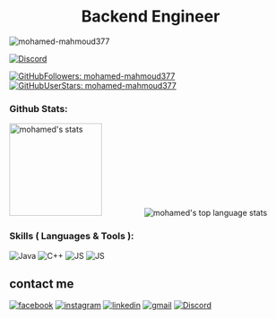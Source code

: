 
<h1 align="center">  Backend Engineer </h3>

<p align="left"> <img src="https://komarev.com/ghpvc/?username=mohamed-mahmoud377&label=Profile%20views&color=0e75b6&style=flat" alt="mohamed-mahmoud377" /> </p> 

<a href="https://github.com/mohamed-mahmoud377/mohamed-mahmoud377/blob/6c6d1fd1e1a0479ec0115c29fd547f91d4cf6708/Discord.md"><img src="https://img.shields.io/static/v1?logo=discord&label=&message=Discord&color=36393f&style=flat-square" alt="Discord"></a> 

[![GitHubFollowers: mohamed-mahmoud377](https://img.shields.io/github/followers/mohamed-mahmoud377?style=social)](https://github.com/mohamed-mahmoud377)
[![GitHubUserStars: mohamed-mahmoud377](https://img.shields.io/github/stars/mohamed-mahmoud377?style=social)](https://github.com/mohamed-mahmoud377)

### Github Stats:

<p align="left">
    <img height="165" src="https://github-readme-stats.vercel.app/api?username=mohamed-mahmoud377&count_private=true&include_all_commits=true&theme=tokyonight" alt="mohamed's stats" /> &emsp;&emsp;&emsp;&emsp;&nbsp;&nbsp;&nbsp;
    <img src="https://github-readme-stats.vercel.app/api/top-langs/?username=mohamed-mahmoud377&layout=compact&theme=tokyonight" alt="mohamed's top language stats" />
</p>

<!-- <p align="left">
    <img src="https://github-profile-trophy.vercel.app/?username=mmsaeed509&theme=darkhub&margin-w=15&margin-h=15&column=8&v=2" alt="Ozil's stats" />
</p>
 -->
### Skills ( Languages & Tools ):

![Java](https://img.shields.io/badge/language-Java-05122A?style=plastic&logo=Java&logoColor=informational&color=informational)
![C++](https://img.shields.io/badge/language-C++-05122A?style=plastic&logo=c%2B%2B&logoColor=informational&color=informational)
![JS](https://img.shields.io/badge/language-javascript-05122A?style=plastic&logo=javascript&logoColor=informational&color=informational)
![JS](https://img.shields.io/badge/language-javascript-05122A?style=plastic&logo=javascript&logoColor=informational&color=informational)


## contact me 

[![facebook](https://img.icons8.com/fluency/48/000000/facebook-new.png)](https://www.facebook.com/jerry377)
[![instagram](https://img.icons8.com/fluency/48/000000/instagram-new.png)](https://www.instagram.com/mohamed.l.l/)
[![linkedin](https://img.icons8.com/color/48/000000/linkedin.png)](https://www.linkedin.com/in/mohamed-mahmoud-41a808178/)
[![gmail](https://img.icons8.com/color/50/000000/gmail--v1.png)](https://github.com/mohamed-mahmoud377/mohamed-mahmoud377/blob/a11776849306b8b7661d7c86bf720ae2f4eb3fe0/mail.md)
[![Discord](https://img.icons8.com/external-justicon-flat-justicon/64/000000/external-discord-social-media-justicon-flat-justicon.png)](https://github.com/mohamed-mahmoud377/mohamed-mahmoud377/blob/6c6d1fd1e1a0479ec0115c29fd547f91d4cf6708/Discord.md)





